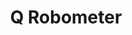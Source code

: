 ---
title: Q Robometer
description: What? Who said I took this robot thing too far?
links:
  - label: Homepage
    url: /q-robometer
    icon: home
  - label: Repo
    url: https://github.com/quangdaon/q-robometer.git
    icon: github
---